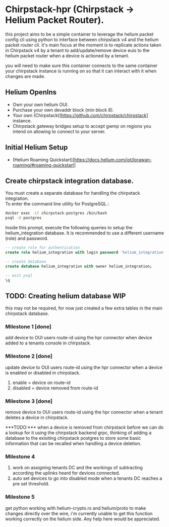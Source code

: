 # Chirpstack-hpr (Chirpstack -> Helium Packet Router).
<p>this project aims to be a simple container to leverage the helium packet config cli using python to interface between chirpstack v4 and the helium packet router cli. it's main focus at the moment is to replicate actions taken in Chirpstack v4 by a tenant to add/update/remove device euis to the helium packet router when a device is actioned by a tenant.</p>
<p>you will need to make sure this container connects to the same container your chirpstack instance is running on so that it can interact with it when changes are made.</p>

## Helium Openlns
- Own your own helium OUI.
- Purchase your own devaddr block (min block 8).
- Your own (Chirpstack)[https://github.com/chirpstack/chirpstack] instance.
- Chirpstack gateway bridges setup to accept gwmp on regions you intend on allowing to connect to your server.

## Initial Helium Setup
- (Helium Roaming Quickstart)[https://docs.helium.com/iot/lorawan-roaming/#roaming-quickstart]

## Create chirpstack integration database.
You must create a separate database for handling the chirpstack integration.<br />
To enter the command line utility for PostgreSQL.:
```sh
docker exec -it chirpstack-postgres /bin/bash
psql -U postgres
```

Inside this prompt, execute the following queries to setup the helium_integration database. It is recommended to use a different username (role) and password.

```sql
-- create role for authentication
create role helium_integration with login password 'helium_integration';

-- create database
create database helium_integration with owner helium_integration;

-- exit psql
\q
```

## TODO: Creating helium database WIP
this may not be required, for now just created a few extra tables in the main chirpstack database.

### Milestone 1 [done]
add device to OUI users route-id using the hpr connector when device added to a tenants console in chirpstack.

### Milestone 2 [done]
update device to OUI users route-id using the hpr connector when a device is enabled or disabled in chirpstack.
1. enable = device on route-id
2. disabled = device removed from route-id

### Milestone 3 [done]
<p>remove device to OUI users route-id using the hpr connector when a tenant deletes a device in chirpstack.</p>
***TODO:*** when a device is removed from chirpstack before we can do a lookup for it using the chirpstack backend grpc,
thinking of adding a database to the exisiting chirpstack postgres to store some basic information that can be recalled
when handling a device deletion.

### Milestone 4
1. work on assigning tenants DC and the workings of subtracting according the uplinks heard for devices connected.<br />
2. auto set devices to go into disabled mode when a tenants DC reaches a pre set threshold.

### Milestone 5
<p>get python working with helium-crypto.rs and helium/proto to make changes directly over the wire, i'm currently
unable to get this function working correctly on the helium side. Any help here would be appreciated.</p>
